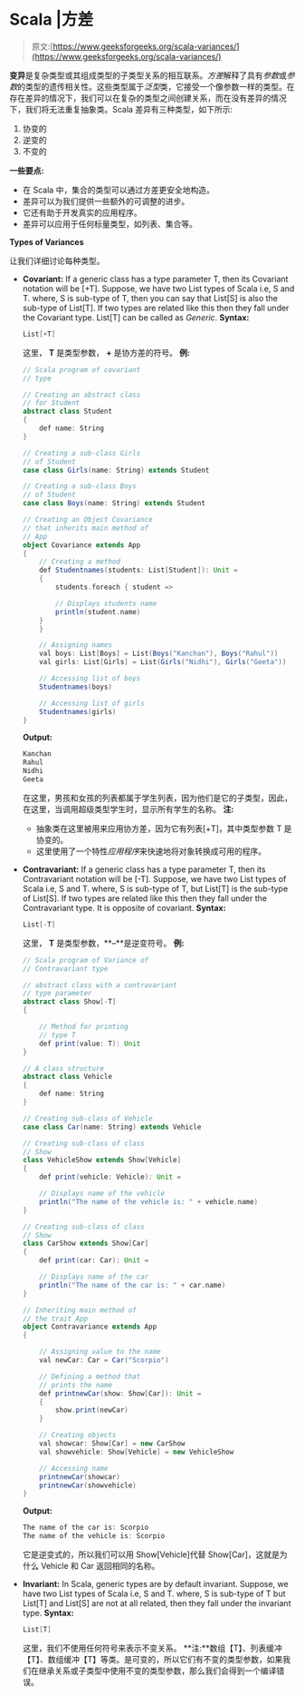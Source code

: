 # Scala |方差

> 原文:[https://www.geeksforgeeks.org/scala-variances/](https://www.geeksforgeeks.org/scala-variances/)

**变异**是复杂类型或其组成类型的子类型关系的相互联系。*方差*解释了具有*参数*或*参数*的类型的遗传相关性。这些类型属于*泛型*类，它接受一个像参数一样的类型。在存在差异的情况下，我们可以在复杂的类型之间创建关系，而在没有差异的情况下，我们将无法重复抽象类。Scala 差异有三种类型，如下所示:

1.  协变的
2.  逆变的
3.  不变的

**一些要点:**

*   在 Scala 中，集合的类型可以通过方差更安全地构造。
*   差异可以为我们提供一些额外的可调整的进步。
*   它还有助于开发真实的应用程序。
*   差异可以应用于任何标量类型，如列表、集合等。

**Types of Variances**

让我们详细讨论每种类型。

*   **Covariant:** If a generic class has a type parameter T, then its Covariant notation will be [+T]. Suppose, we have two List types of Scala i.e, S and T. where, S is sub-type of T, then you can say that List[S] is also the sub-type of List[T]. If two types are related like this then they fall under the Covariant type. List[T] can be called as *Generic*.
    **Syntax:**

    ```scala
    List[+T]
    ```

    这里， **T** 是类型参数， **+** 是协方差的符号。
    **例:**

    ```scala
    // Scala program of covariant
    // type

    // Creating an abstract class
    // for Student
    abstract class Student
    {
        def name: String
    }

    // Creating a sub-class Girls
    // of Student
    case class Girls(name: String) extends Student

    // Creating a sub-class Boys
    // of Student
    case class Boys(name: String) extends Student

    // Creating an Object Covariance
    // that inherits main method of
    // App
    object Covariance extends App
    {
        // Creating a method
        def Studentnames(students: List[Student]): Unit =
        {
            students.foreach { student =>

            // Displays students name
            println(student.name)
        }
        }

        // Assigning names 
        val boys: List[Boys] = List(Boys("Kanchan"), Boys("Rahul"))
        val girls: List[Girls] = List(Girls("Nidhi"), Girls("Geeta"))

        // Accessing list of boys
        Studentnames(boys)

        // Accessing list of girls
        Studentnames(girls)
    }
    ```

    **Output:**

    ```scala
    Kanchan
    Rahul
    Nidhi
    Geeta

    ```

    在这里，男孩和女孩的列表都属于学生列表，因为他们是它的子类型，因此，在这里，当调用超级类型学生时，显示所有学生的名称。
    **注:**

    *   抽象类在这里被用来应用协方差，因为它有列表[+T]，其中类型参数 T 是协变的。
    *   这里使用了一个特性*应用程序*来快速地将对象转换成可用的程序。
*   **Contravariant:** If a generic class has a type parameter T, then its Contravariant notation will be [-T]. Suppose, we have two List types of Scala i.e, S and T. where, S is sub-type of T, but List[T] is the sub-type of List[S]. If two types are related like this then they fall under the Contravariant type. It is opposite of covariant.
    **Syntax:**

    ```scala
    List[-T]
    ```

    这里， **T** 是类型参数，**–**是逆变符号。
    **例:**

    ```scala
    // Scala program of Variance of
    // Contravariant type

    // abstract class with a contravariant 
    // type parameter
    abstract class Show[-T] 
    {

        // Method for printing
        // type T
        def print(value: T): Unit
    }

    // A class structure
    abstract class Vehicle
    {
        def name: String
    }

    // Creating sub-class of Vehicle
    case class Car(name: String) extends Vehicle

    // Creating sub-class of class
    // Show
    class VehicleShow extends Show[Vehicle] 
    {
        def print(vehicle: Vehicle): Unit =

        // Displays name of the vehicle
        println("The name of the vehicle is: " + vehicle.name)
    }

    // Creating sub-class of class
    // Show
    class CarShow extends Show[Car] 
    {
        def print(car: Car): Unit =

        // Displays name of the car
        println("The name of the car is: " + car.name)
    }

    // Inheriting main method of 
    // the trait App
    object Contravariance extends App 
    {

        // Assigning value to the name 
        val newCar: Car = Car("Scorpio")

        // Defining a method that
        // prints the name
        def printnewCar(show: Show[Car]): Unit = 
        {
            show.print(newCar)
        }

        // Creating objects
        val showcar: Show[Car] = new CarShow
        val showvehicle: Show[Vehicle] = new VehicleShow

        // Accessing name
        printnewCar(showcar)
        printnewCar(showvehicle)
    }
    ```

    **Output:**

    ```scala
    The name of the car is: Scorpio
    The name of the vehicle is: Scorpio

    ```

    它是逆变式的，所以我们可以用 Show[Vehicle]代替 Show[Car]，这就是为什么 Vehicle 和 Car 返回相同的名称。

*   **Invariant:** In Scala, generic types are by default invariant. Suppose, we have two List types of Scala i.e, S and T. where, S is sub-type of T but List[T] and List[S] are not at all related, then they fall under the invariant type.
    **Syntax:**

    ```scala
    List[T]
    ```

    这里，我们不使用任何符号来表示不变关系。
    **注:**数组【T】、列表缓冲【T】、数组缓冲【T】等类。是可变的，所以它们有不变的类型参数，如果我们在继承关系或子类型中使用不变的类型参数，那么我们会得到一个编译错误。